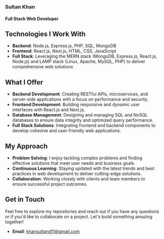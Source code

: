 ### Sultan Khan
#### Full Stack Web Developer

## Technologies I Work With

- **Backend**: Node.js, Express.js, PHP, SQL, MongoDB
- **Frontend**: React.js, Next.js, HTML, CSS, JavaScript
- **Full Stack**: Leveraging the MERN stack (MongoDB, Express.js, React.js, Node.js) and LAMP stack (Linux, Apache, MySQL, PHP) to deliver comprehensive web solutions

## What I Offer

- **Backend Development**: Creating RESTful APIs, microservices, and server-side applications with a focus on performance and security.
- **Frontend Development**: Building responsive and dynamic user interfaces with React.js and Next.js.
- **Database Management**: Designing and managing SQL and NoSQL databases to ensure data integrity and optimized query performance.
- **Full Stack Solutions**: Integrating frontend and backend components to develop cohesive and user-friendly web applications.

## My Approach

- **Problem Solving**: I enjoy tackling complex problems and finding effective solutions that meet user needs and business goals.
- **Continuous Learning**: Staying updated with the latest trends and best practices in web development to deliver cutting-edge solutions.
- **Collaboration**: Working closely with clients and team members to ensure successful project outcomes.

## Get in Touch

Feel free to explore my repositories and reach out if you have any questions or if you'd like to collaborate on a project. Let's build something amazing together!

- **Email**: [khansultand11@gmail.com](mailto:khansultand11@gmail.com)
